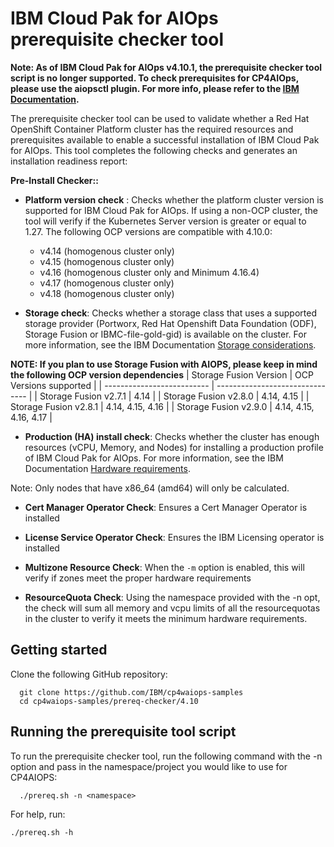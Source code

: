 # IBM Cloud Pak for AIOps prerequisite checker tool

**Note: As of IBM Cloud Pak for AIOps v4.10.1, the prerequisite checker tool script is no longer supported. To check prerequisites for CP4AIOps, please use the aiopsctl plugin. For more info, please refer to the [IBM Documentation](https://ibm.biz/cp4aiops_410_install).**

The prerequisite checker tool can be used to validate whether a Red Hat OpenShift Container Platform cluster has the required resources and prerequisites available to enable a successful installation of IBM Cloud Pak for AIOps. This tool completes the following checks and generates an installation readiness report:

**Pre-Install Checker::**

- **Platform version check** : Checks whether the platform cluster version is supported for IBM Cloud Pak for AIOps. If using a non-OCP cluster, the tool will verify if the Kubernetes Server version is greater or equal to 1.27. The following OCP versions are compatible with 4.10.0:
  - v4.14 (homogenous cluster only)
  - v4.15 (homogenous cluster only)
  - v4.16 (homogenous cluster only and Minimum 4.16.4)
  - v4.17 (homogenous cluster only)
  - v4.18 (homogenous cluster only)


- **Storage check**: Checks whether a storage class that uses a supported storage provider (Portworx, Red Hat Openshift Data Foundation (ODF), Storage Fusion or IBMC-file-gold-gid) is available on the cluster. For more information, see the IBM Documentation [Storage considerations](https://ibm.biz/storage_consideration_4100).

**NOTE: If you plan to use Storage Fusion with AIOPS, please keep in mind the following OCP version dependencies**
| Storage Fusion Version     | OCP Versions supported          |
| -------------------------- | ------------------------------- |
| Storage Fusion v2.7.1      |  4.14                           |
| Storage Fusion v2.8.0      |  4.14, 4.15                     |
| Storage Fusion v2.8.1      |  4.14, 4.15, 4.16               |
| Storage Fusion v2.9.0      | 4.14, 4.15, 4.16, 4.17          |




- **Production (HA) install check**: Checks whether the cluster has enough resources (vCPU, Memory, and Nodes) for installing a production profile of IBM Cloud Pak for AIOps. For more information, see the IBM Documentation [Hardware requirements](https://ibm.biz/aiops_hardware_4100).

Note: Only nodes that have x86_64 (amd64) will only be calculated.

- **Cert Manager Operator Check**: Ensures a Cert Manager Operator is installed

- **License Service Operator Check**: Ensures the IBM Licensing operator is installed

- **Multizone Resource Check**: When the `-m` option is enabled, this will verify if zones meet the proper hardware requirements

- **ResourceQuota Check**: Using the namespace provided with the -n opt, the check will sum all memory and vcpu limits of all the resourcequotas in the cluster to verify it meets the minimum hardware requirements.

## Getting started

Clone the following GitHub repository:

```
  git clone https://github.com/IBM/cp4waiops-samples
  cd cp4waiops-samples/prereq-checker/4.10
```

## Running the prerequisite tool script

To run the prerequisite checker tool, run the following command with the -n option and pass in the namespace/project you would like to use for CP4AIOPS:
```
  ./prereq.sh -n <namespace>
```

For help, run:
```
./prereq.sh -h
```
